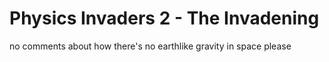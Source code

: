Physics Invaders 2 - The Invadening
===================================

no comments about how there's no earthlike gravity in space please
